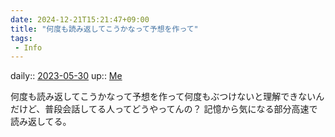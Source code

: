 ```yaml
---
date: 2024-12-21T15:21:47+09:00
title: "何度も読み返してこうかなって予想を作って"
tags:
 - Info
---
```


daily:: [2023-05-30](/Daily_Note/2023-05-30.md)
up:: [Me](../Bar/Novel/Chaos/Me.md)

何度も読み返してこうかなって予想を作って何度もぶつけないと理解できないんだけど、普段会話してる人ってどうやってんの？
記憶から気になる部分高速で読み返してる。